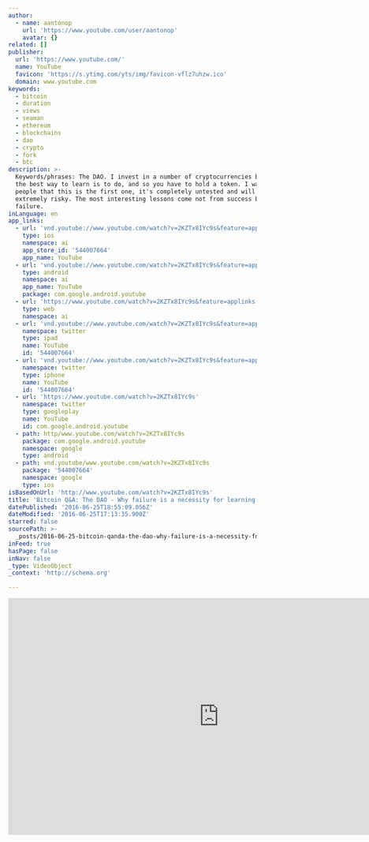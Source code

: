 ```yaml
---
author:
  - name: aantonop
    url: 'https://www.youtube.com/user/aantonop'
    avatar: {}
related: []
publisher:
  url: 'https://www.youtube.com/'
  name: YouTube
  favicon: 'https://s.ytimg.com/yts/img/favicon-vflz7uhzw.ico'
  domain: www.youtube.com
keywords:
  - bitcoin
  - duration
  - views
  - seaman
  - ethereum
  - blockchains
  - dao
  - crypto
  - fork
  - btc
description: >-
  Keywords/phrases: The DAO. I invest in a number of cryptocurrencies because
  the best way to learn is to do, and so you have to hold a token. I warned
  people that this is the first one, it's completely untested and will be
  extremely risky. The most interesting lessons come not from success but from
  failure.
inLanguage: en
app_links:
  - url: 'vnd.youtube://www.youtube.com/watch?v=2KZTx8IYc9s&feature=applinks'
    type: ios
    namespace: ai
    app_store_id: '544007664'
    app_name: YouTube
  - url: 'vnd.youtube://www.youtube.com/watch?v=2KZTx8IYc9s&feature=applinks'
    type: android
    namespace: ai
    app_name: YouTube
    package: com.google.android.youtube
  - url: 'https://www.youtube.com/watch?v=2KZTx8IYc9s&feature=applinks'
    type: web
    namespace: ai
  - url: 'vnd.youtube://www.youtube.com/watch?v=2KZTx8IYc9s&feature=applinks'
    namespace: twitter
    type: ipad
    name: YouTube
    id: '544007664'
  - url: 'vnd.youtube://www.youtube.com/watch?v=2KZTx8IYc9s&feature=applinks'
    namespace: twitter
    type: iphone
    name: YouTube
    id: '544007664'
  - url: 'https://www.youtube.com/watch?v=2KZTx8IYc9s'
    namespace: twitter
    type: googleplay
    name: YouTube
    id: com.google.android.youtube
  - path: http/www.youtube.com/watch?v=2KZTx8IYc9s
    package: com.google.android.youtube
    namespace: google
    type: android
  - path: vnd.youtube/www.youtube.com/watch?v=2KZTx8IYc9s
    package: '544007664'
    namespace: google
    type: ios
isBasedOnUrl: 'http://www.youtube.com/watch?v=2KZTx8IYc9s'
title: 'Bitcoin Q&A: The DAO - Why failure is a necessity for learning'
datePublished: '2016-06-25T18:55:09.056Z'
dateModified: '2016-06-25T17:13:35.900Z'
starred: false
sourcePath: >-
  _posts/2016-06-25-bitcoin-qanda-the-dao-why-failure-is-a-necessity-for-learni.md
inFeed: true
hasPage: false
inNav: false
_type: VideoObject
_context: 'http://schema.org'

---
```

<iframe src="http://cdn.embedly.com/widgets/media.html?src=https%3A%2F%2Fwww.youtube.com%2Fembed%2F2KZTx8IYc9s%3Ffeature%3Doembed&amp;url=http%3A%2F%2Fwww.youtube.com%2Fwatch%3Fv%3D2KZTx8IYc9s&amp;image=https%3A%2F%2Fi.ytimg.com%2Fvi%2F2KZTx8IYc9s%2Fhqdefault.jpg&amp;key=b7d04c9b404c499eba89ee7072e1c4f7&amp;type=text%2Fhtml&amp;schema=youtube" width="854" height="480" scrolling="no" frameborder="0" allowfullscreen="" style=""></iframe>